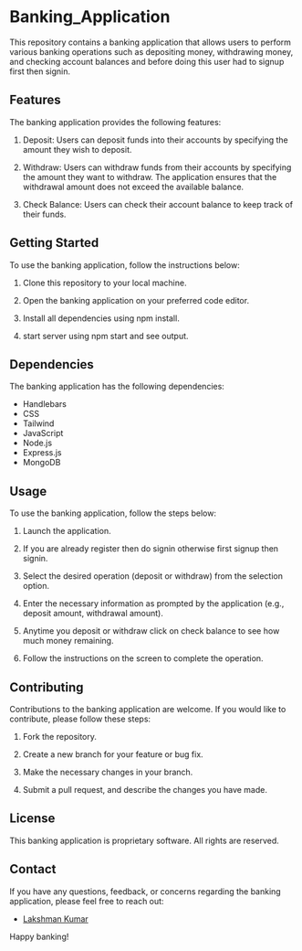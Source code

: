 # Banking_Application

This repository contains a banking application that allows users to perform various banking operations such as depositing money, withdrawing money, and checking account balances and before doing this user had to signup first then signin. 

## Features

The banking application provides the following features:

1. Deposit: Users can deposit funds into their accounts by specifying the amount they wish to deposit.

2. Withdraw: Users can withdraw funds from their accounts by specifying the amount they want to withdraw. The application ensures that the withdrawal amount does not exceed the available balance.

3. Check Balance: Users can check their account balance to keep track of their funds.

## Getting Started

To use the banking application, follow the instructions below:

1. Clone this repository to your local machine.

2. Open the banking application on your preferred code editor.

3. Install all dependencies using npm install.

4. start server using npm start and see output.

## Dependencies

The banking application has the following dependencies:

- Handlebars
- CSS
- Tailwind
- JavaScript
- Node.js
- Express.js
- MongoDB

## Usage

To use the banking application, follow the steps below:

1. Launch the application.

2. If you are already register then do signin otherwise first signup then signin.

3. Select the desired operation (deposit or withdraw) from the selection option.

4. Enter the necessary information as prompted by the application (e.g., deposit amount, withdrawal amount).

5. Anytime you deposit or withdraw click on check balance to see how much money remaining.

6. Follow the instructions on the screen to complete the operation.


## Contributing

Contributions to the banking application are welcome. If you would like to contribute, please follow these steps:

1. Fork the repository.

2. Create a new branch for your feature or bug fix.

3. Make the necessary changes in your branch.

4. Submit a pull request, and describe the changes you have made.

## License

This banking application is proprietary software. All rights are reserved.

## Contact

If you have any questions, feedback, or concerns regarding the banking application, please feel free to reach out:

- [Lakshman Kumar](mailto:lakshmankumar2603@gmail.com)

Happy banking!
